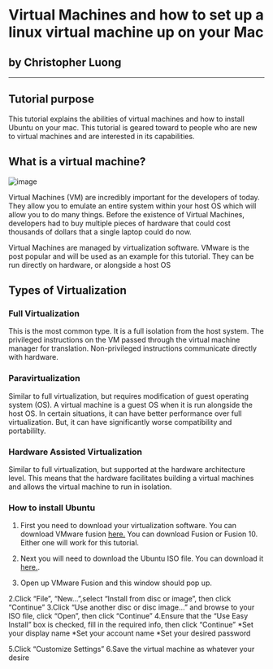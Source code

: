 # **Virtual Machines and how to set up a linux virtual machine up on your Mac**
## by Christopher Luong
---

## **Tutorial purpose**
This tutorial explains the abilities of virtual machines and how to install Ubuntu on your mac.
This tutorial is geared toward to people who are new to virtual machines and are interested in its capabilities.

## **What is a virtual machine?**
![image](https://cdn1.macworld.co.uk/cmsdata/features/3637265/how_to_install_linux_on_mac_thumb800.jpg)

Virtual Machines (VM) are incredibly important for the developers of today. They allow you to emulate an entire system within your host OS which will
allow you to do many things. Before the existence of Virtual Machines, developers had to buy multiple pieces of hardware that could cost thousands of dollars that
a single laptop could do now.

Virtual Machines are managed by virtualization software. VMware is the post popular and will be used as an example for this tutorial.
They can be run directly on hardware, or alongside a host OS

## **Types of Virtualization**

### Full Virtualization
This is the most common type. It is a full isolation from the host system.
The privileged instructions on the VM passed through the virtual machine manager for translation.
Non-privileged instructions communicate directly with hardware.

### **Paravirtualization**
Similar to full virtualization, but requires modification of guest operating system (OS). A virtual machine is a guest OS when it is run alongside the host OS.
In certain situations, it can have better performance over full virtualization. But, it can have significantly worse compatibility and portabililty.

### **Hardware Assisted Virtualization**
Similar to full virtualization, but supported at the hardware architecture level. This means that the hardware facilitates building a virtual machines and allows the virtual machine to run in isolation.

### How to install Ubuntu
1. First you need to download your virtualization software. You can download VMware fusion [here.](https://www.vmware.com/products/fusion/fusion-evaluation.html) You can download Fusion or Fusion 10. Either one will work for this tutorial.

2. Next you will need to download the Ubuntu ISO file. You can download it [here.](https://www.ubuntu.com/download/desktop).

3. Open up VMware Fusion and this window should pop up.

[step3]:https://github.com/chrisluong12/Digital-Concept-Tutorial/blob/master/images/Step3.png

2.Click “File”, “New...”,select “Install from disc or image”, then click “Continue”
3.Click “Use another disc or disc image...” and browse to your ISO file, click “Open”, then click “Continue”
4.Ensure that the “Use Easy Install” box is checked, fill in the required info, then click “Continue”
  *Set your display name
  *Set your account name
  *Set your desired password

5.Click “Customize Settings”
6.Save the virtual machine as whatever your desire




